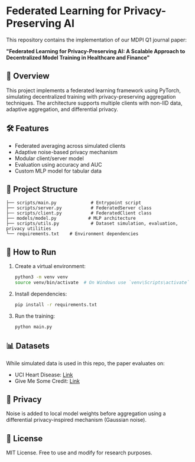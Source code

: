# Federated Learning for Privacy-Preserving AI

This repository contains the implementation of our MDPI Q1 journal paper:

**"Federated Learning for Privacy-Preserving AI: A Scalable Approach to Decentralized Model Training in Healthcare and Finance"**

## 📘 Overview

This project implements a federated learning framework using PyTorch, simulating decentralized training with privacy-preserving aggregation techniques. The architecture supports multiple clients with non-IID data, adaptive aggregation, and differential privacy.

## 🛠 Features

- Federated averaging across simulated clients
- Adaptive noise-based privacy mechanism
- Modular client/server model
- Evaluation using accuracy and AUC
- Custom MLP model for tabular data

## 📂 Project Structure

```
├── scripts/main.py             # Entrypoint script
├── scripts/server.py           # FederatedServer class
├── scripts/client.py           # FederatedClient class
├── models/model.py            # MLP architecture
├── scripts/utils.py            # Dataset simulation, evaluation, privacy utilities
└── requirements.txt    # Environment dependencies
```

## 🚀 How to Run

1. Create a virtual environment:
   ```bash
   python3 -m venv venv
   source venv/bin/activate  # On Windows use `venv\Scripts\activate`
   ```

2. Install dependencies:
   ```bash
   pip install -r requirements.txt
   ```

3. Run the training:
   ```bash
   python main.py
   ```

## 📊 Datasets

While simulated data is used in this repo, the paper evaluates on:

- UCI Heart Disease: [Link](https://archive.ics.uci.edu/ml/datasets/heart+Disease)
- Give Me Some Credit: [Link](https://www.kaggle.com/c/GiveMeSomeCredit/data)

## 🔐 Privacy

Noise is added to local model weights before aggregation using a differential privacy-inspired mechanism (Gaussian noise).

## 📜 License

MIT License. Free to use and modify for research purposes.
